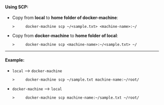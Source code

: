 #### Using SCP:
 - Copy from **local** to **home folder of docker-machine**:
    ```
    >     docker-machine scp ~/<sample.txt> <machine-name>:~/
    ```
 - Copy from **docker-machine** to **home folder of local**:
    ```
    >     docker-machine scp <machine-name>:~/<sample.txt> ~/
    ```
---
    
#### Example:
    
  - `local` --> `docker-machine`
    ```
    >     docker-machine scp ~/sample.txt machine-name:~/root/
    ```
  - `docker-machine` --> `local`
    ```
    >     docker-machine scp machine-name:~/sample.txt ~/root/ 
    ```
